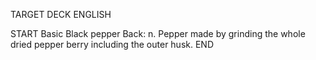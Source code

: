 TARGET DECK
ENGLISH

START
Basic
Black pepper
Back: n. Pepper made by grinding the whole dried pepper berry including the outer husk.
END

